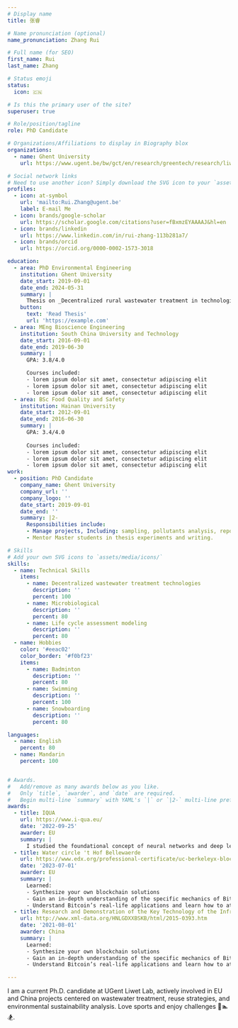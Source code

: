 ```yaml
---
# Display name
title: 张睿

# Name pronunciation (optional)
name_pronunciation: Zhang Rui

# Full name (for SEO)
first_name: Rui
last_name: Zhang

# Status emoji
status:
  icon: 🇨🇳

# Is this the primary user of the site?
superuser: true

# Role/position/tagline
role: PhD Candidate

# Organizations/Affiliations to display in Biography blox
organizations:
  - name: Ghent University
    url: https://www.ugent.be/bw/gct/en/research/greentech/research/liwet

# Social network links
# Need to use another icon? Simply download the SVG icon to your `assets/media/icons/` folder.
profiles:
  - icon: at-symbol
    url: 'mailto:Rui.Zhang@ugent.be'
    label: E-mail Me
  - icon: brands/google-scholar
    url: https://scholar.google.com/citations?user=fBxmzEYAAAAJ&hl=en
  - icon: brands/linkedin
    url: https://www.linkedin.com/in/rui-zhang-113b281a7/
  - icon: brands/orcid
    url: https://orcid.org/0000-0002-1573-3018

education:
  - area: PhD Environmental Engineering
    institution: Ghent University
    date_start: 2019-09-01
    date_end: 2024-05-31
    summary: |
      Thesis on _Decentralized rural wastewater treatment in technological feasibility and environmental sustainability_. Supervised by [Prof Stijn Van Hulle](https://research.ugent.be/web/person/stijn-van-hulle-0/en) and [Prof Diederik Rousseau](https://research.ugent.be/web/person/diederik-rousseau-0/en). Presented papers at 2 conferences, Publicated 4 papers as first and corresponding author in Chemical Enginnering, Seperation and purification Technology, and ACS Sustainable Chemistry & Engineering. Working on 2 papers under review.
    button:
      text: 'Read Thesis'
      url: 'https://example.com'
  - area: MEng Bioscience Engineering
    institution: South China University and Technology
    date_start: 2016-09-01
    date_end: 2019-06-30
    summary: |
      GPA: 3.8/4.0

      Courses included:
      - lorem ipsum dolor sit amet, consectetur adipiscing elit
      - lorem ipsum dolor sit amet, consectetur adipiscing elit
      - lorem ipsum dolor sit amet, consectetur adipiscing elit
  - area: BSc Food Quality and Safety
    institution: Hainan University
    date_start: 2012-09-01
    date_end: 2016-06-30
    summary: |
      GPA: 3.4/4.0
      
      Courses included:
      - lorem ipsum dolor sit amet, consectetur adipiscing elit
      - lorem ipsum dolor sit amet, consectetur adipiscing elit
      - lorem ipsum dolor sit amet, consectetur adipiscing elit
work:
  - position: PhD Candidate
    company_name: Ghent University
    company_url: ''
    company_logo: ''
    date_start: 2019-09-01
    date_end: ''
    summary: |2-
      Responsibilities include:
      - Manage projects, Including: sampling, pollutants analysis, reporting, academic writing
      - Mentor Master students in thesis experiments and writing.

# Skills
# Add your own SVG icons to `assets/media/icons/`
skills:
  - name: Technical Skills
    items:
      - name: Decentralized wastewater treatment technologies
        description: ''
        percent: 100
      - name: Microbiological
        description: ''
        percent: 80
      - name: Life cycle assessment modeling
        description: ''
        percent: 80
  - name: Hobbies
    color: '#eeac02'
    color_border: '#f0bf23'
    items:
      - name: Badminton
        description: ''
        percent: 80
      - name: Swimming 
        description: ''
        percent: 100
      - name: Snowboarding
        description: ''
        percent: 80

languages:
  - name: English
    percent: 80
  - name: Mandarin
    percent: 100


# Awards.
#   Add/remove as many awards below as you like.
#   Only `title`, `awarder`, and `date` are required.
#   Begin multi-line `summary` with YAML's `|` or `|2-` multi-line prefix and indent 2 spaces below.
awards:
  - title: IQUA
    url: https://www.i-qua.eu/
    date: '2022-09-25'
    awarder: EU
    summary: |
      I studied the foundational concept of neural networks and deep learning. By the end, I was familiar with the significant technological trends driving the rise of deep learning; build, train, and apply fully connected deep neural networks; implement efficient (vectorized) neural networks; identify key parameters in a neural network’s architecture; and apply deep learning to your own applications.
  - title: Water circle 't Hof Bellewaerde
    url: https://www.edx.org/professional-certificate/uc-berkeleyx-blockchain-fundamentals
    date: '2023-07-01'
    awarder: EU
    summary: |
      Learned:
      - Synthesize your own blockchain solutions
      - Gain an in-depth understanding of the specific mechanics of Bitcoin
      - Understand Bitcoin’s real-life applications and learn how to attack and destroy Bitcoin, Ethereum, smart contracts and Dapps, and alternatives to Bitcoin’s Proof-of-Work consensus algorithm
  - title: Research and Demonstration of the Key Technology of the Infrastructural Improvement and Functional Extension of the Traditional Village
    url: http://www.xml-data.org/HNLGDXXBSKB/html/2015-0393.htm
    date: '2021-08-01'
    awarder: China
    summary: |
      Learned:
      - Synthesize your own blockchain solutions
      - Gain an in-depth understanding of the specific mechanics of Bitcoin
      - Understand Bitcoin’s real-life applications and learn how to attack and destroy Bitcoin, Ethereum, smart contracts and Dapps, and alternatives to Bitcoin’s Proof-of-Work consensus algorithm

---
```


I am a current Ph.D. candidate at UGent Liwet Lab, actively involved in EU and China projects centered on wastewater treatment, reuse strategies, and environmental sustainability analysis. Love sports and enjoy challenges 🏸🏊🏂. 
